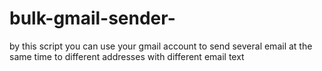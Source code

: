# bulk-gmail-sender-
by this script you can use your gmail account to send several email at the same time to different addresses with different email text
